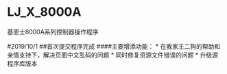# LJ_X_8000A
基恩士8000A系列控制器操作程序

#2019/10/1
##首次提交程序完成
####主要增添功能：
    * 在我家王二狗的帮助和亲情支持下，解决页面中文乱码的问题
    * 同时修复资源文件错误的问题
    * 升级源程序库版本
    
